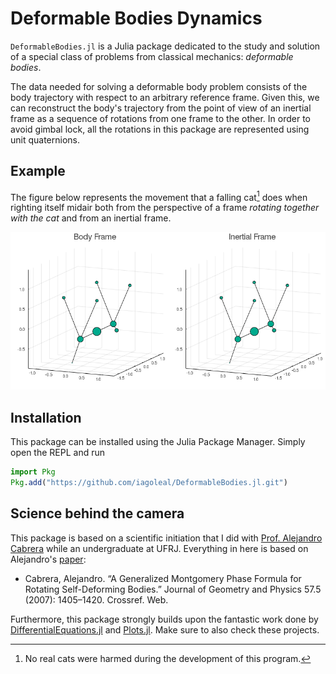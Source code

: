 # Deformable Bodies Dynamics

`DeformableBodies.jl` is a Julia package dedicated
to the study and solution of a special class of problems from classical mechanics:
_deformable bodies_.

The data needed for solving a deformable body problem
consists of the body trajectory with respect to an arbitrary reference frame.
Given this, we can reconstruct the body's trajectory from the point of view of an inertial frame
as a sequence of rotations from one frame to the other.
In order to avoid gimbal lock,
all the rotations in this package are represented using unit quaternions.

## Example

The figure below represents the movement
that a falling cat[^disclaimer] does when righting itself midair
both from the perspective of a frame _rotating together with the cat_
and from an inertial frame.

![Falling cat dynamics](assets/falling-cat.gif)

[^disclaimer]: No real cats were harmed during the development of this program.

## Installation
This package can be installed using the Julia Package Manager.
Simply open the REPL and run

```julia
import Pkg
Pkg.add("https://github.com/iagoleal/DeformableBodies.jl.git")
```

## Science behind the camera
This package is based on a scientific initiation
that I did with [Prof. Alejandro Cabrera](http://www.im.ufrj.br/alejandro/)
while an undergraduate at UFRJ.
Everything in here is based on Alejandro's [paper](https://arxiv.org/abs/math-ph/0611051):

* Cabrera, Alejandro. “A Generalized Montgomery Phase Formula for Rotating Self-Deforming Bodies.” Journal of Geometry and Physics 57.5 (2007): 1405–1420. Crossref. Web.

Furthermore,
this package strongly builds upon the fantastic work done by
[DifferentialEquations.jl](https://docs.juliadiffeq.org/dev/index.html)
and [Plots.jl](https://docs.juliaplots.org/latest/).
Make sure to also check these projects.
